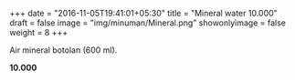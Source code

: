 +++
date = "2016-11-05T19:41:01+05:30"
title = "Mineral water 10.000"
draft = false
image = "img/minuman/Mineral.png"
showonlyimage = false
weight = 8
+++

Air mineral botolan (600 ml).

**10.000**